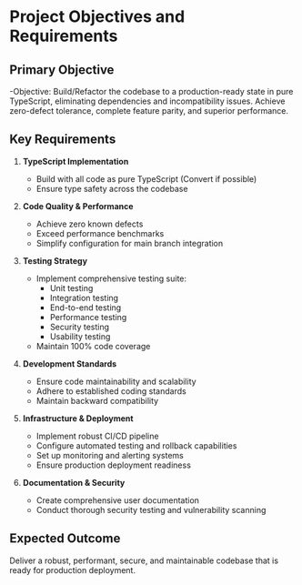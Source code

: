# Project Objectives and Requirements

## Primary Objective
   -Objective: Build/Refactor the codebase to a production-ready state in pure TypeScript, eliminating dependencies and incompatibility issues. Achieve zero-defect tolerance, complete feature parity, and superior performance.

## Key Requirements

1. **TypeScript Implementation**
   - Build with all code as pure TypeScript (Convert if possible)
   - Ensure type safety across the codebase

2. **Code Quality & Performance**
   - Achieve zero known defects
   - Exceed performance benchmarks
   - Simplify configuration for main branch integration

3. **Testing Strategy**
   - Implement comprehensive testing suite:
     - Unit testing
     - Integration testing
     - End-to-end testing
     - Performance testing
     - Security testing
     - Usability testing
   - Maintain 100% code coverage

4. **Development Standards**
   - Ensure code maintainability and scalability
   - Adhere to established coding standards
   - Maintain backward compatibility

5. **Infrastructure & Deployment**
   - Implement robust CI/CD pipeline
   - Configure automated testing and rollback capabilities
   - Set up monitoring and alerting systems
   - Ensure production deployment readiness

6. **Documentation & Security**
   - Create comprehensive user documentation
   - Conduct thorough security testing and vulnerability scanning

## Expected Outcome
Deliver a robust, performant, secure, and maintainable codebase that is ready for production deployment.
